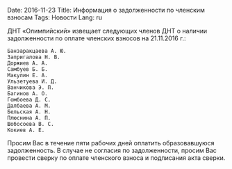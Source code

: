 Date: 2016-11-23
Title: Информация о задолженности по членским взносам
Tags: Новости
Lang: ru

ДНТ «Олимпийский» извещает следующих членов ДНТ о наличии задолженности по оплате членских взносов на 21.11.2016 г.:

    Банзаракцаева А. Ю.
    Запригалова Н. В.
    Доржиев А. А.
    Самбуев Б. Б.
    Макулин Е. А.
    Ульзетуева И. Д.
    Ванчикова Э. П.
    Багинов А. О.  
    Гомбоева Д. С.
    Далбаева А. М.
    Бельская А. Н.
    Плюснина А. П.
    Шобосоева В. С.
    Кокиев А. Е.

Просим Вас в течение пяти рабочих дней оплатить образовавшуюся задолженность. В случае не согласия по задолженности, просим Вас провести сверку по оплате членского взноса и подписания акта сверки.